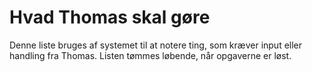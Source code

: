 # Hvad Thomas skal gøre

Denne liste bruges af systemet til at notere ting, som kræver input eller handling fra Thomas. Listen tømmes løbende, når opgaverne er løst.